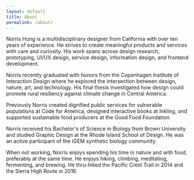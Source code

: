 ```yaml
---
layout: default
title: About
permalink: /about/
---
```


<p>Norris Hung is a multidisciplinary designer from California with over ten years of experience. He strives to create meaningful products and services with care and curiosity. His work spans across design research, prototyping, UI/UX design, service design, information design, and frontend development.</p>
<p>Norris recently graduated with honors from the Copenhagen Institute of Interaction Design where he explored the intersection between design, nature, art, and technology. His final thesis investigated how design could promote rural resiliency against climate change in Central America.</p>
<p>Previously Norris created dignified public services for vulnerable populations at Code for America, designed interactive books at Inkling, and supported sustainable food producers at the Good Food Foundation.</p>
<p>Norris received his Bachelor's of Science in Biology from Brown University and studied Graphic Design at the Rhode Island School of Design. He was an active participant of the iGEM synthetic biology community.</p>
<p>When not working, Norris enjoys spending his time in nature and with food, preferably at the same time. He enjoys hiking, climbing, meditating, fermenting, and brewing. He thru-hiked the Pacific Crest Trail in 2014 and the Sierra High Route in 2016.</p>